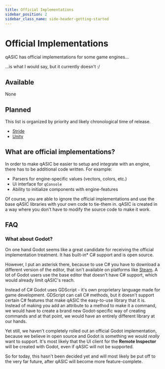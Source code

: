 ```yaml
---
title: Official Implementations
sidebar_position: 2
sidebar_class_name: side-header-getting-started
---
```


# Official Implementations

qASIC has official implementations for some game engines...

...is what I would say, but it currently doesn't :/

## Available

None

## Planned

This list is organized by priority and likely chronological time of release.
- [Stride](https://www.stride3d.net/)
- [Unity](https://unity.com/)

## What are official implementations?

In order to make qASIC be easier to setup and integrate with an engine, there has to be additional code written. For example:
- Parsers for engine-specific values (vectors, colors, etc.)
- Ui interface for `qConsole`
- Ability to initialize components with engine-features

Of course, you are able to ignore the official implementations and use the base qASIC libraries with your own code to tie-them in. qASIC is created in a way where you don't have to modify the source code to make it work.

## FAQ

### What about Godot?

On one hand Godot seems like a great candidate for receiving the official implementation treatment. It has built-in* C# support and is open source.

However, I put an asterisk there, because to use C# you have to download a different version of the editor, that isn't available on platforms like [Steam](https://store.steampowered.com). A lot of Godot users use the base editor that doesn't have C# support, which would already limit qASIC's reach.

Instead of C# Godot uses GDScript - it's own proprietary language made for game development. GDScript can call C# methods, but it doesn't support certain C# features that make qASIC the easy-to-use library that it is. Instead of making you add an attribute to a method to make it a command, we would have to create a brand new Godot-specific way of creating commands and at that point, we would have an entirely different library at our hands.

Yet still, we haven't completely rolled out an official Godot implementation, because we believe in open source and Godot is something we would *really* want to support. It's most likely that the UI client for the **Remote Inspector** will be created with Godot, even if qASIC will not be supported.

So for today, this hasn't been decided yet and will most likely be put off to the very far future, after qASIC will become more feature-complete.
